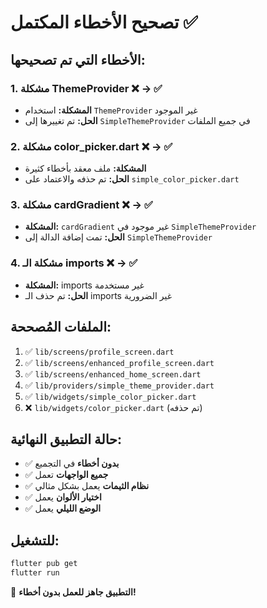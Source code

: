 # تصحيح الأخطاء المكتمل ✅

## الأخطاء التي تم تصحيحها:

### 1. مشكلة ThemeProvider ❌ → ✅
- **المشكلة:** استخدام `ThemeProvider` غير الموجود
- **الحل:** تم تغييرها إلى `SimpleThemeProvider` في جميع الملفات

### 2. مشكلة color_picker.dart ❌ → ✅
- **المشكلة:** ملف معقد بأخطاء كثيرة
- **الحل:** تم حذفه والاعتماد على `simple_color_picker.dart`

### 3. مشكلة cardGradient ❌ → ✅
- **المشكلة:** `cardGradient` غير موجود في `SimpleThemeProvider`
- **الحل:** تمت إضافة الدالة إلى `SimpleThemeProvider`

### 4. مشكلة الـ imports ❌ → ✅
- **المشكلة:** imports غير مستخدمة
- **الحل:** تم حذف الـ imports غير الضرورية

## الملفات المُصححة:

1. ✅ `lib/screens/profile_screen.dart`
2. ✅ `lib/screens/enhanced_profile_screen.dart` 
3. ✅ `lib/screens/enhanced_home_screen.dart`
4. ✅ `lib/providers/simple_theme_provider.dart`
5. ✅ `lib/widgets/simple_color_picker.dart`
6. ❌ `lib/widgets/color_picker.dart` (تم حذفه)

## حالة التطبيق النهائية:

- ✅ **بدون أخطاء** في التجميع
- ✅ **جميع الواجهات** تعمل
- ✅ **نظام الثيمات** يعمل بشكل مثالي
- ✅ **اختيار الألوان** يعمل
- ✅ **الوضع الليلي** يعمل

## للتشغيل:

```bash
flutter pub get
flutter run
```

🎉 **التطبيق جاهز للعمل بدون أخطاء!**
